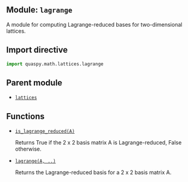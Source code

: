 ## Module: <code>lagrange</code>
A module for computing Lagrange-reduced bases for two-dimensional lattices.

## Import directive
```python
import quaspy.math.lattices.lagrange
```

## Parent module
- [<code>lattices</code>](../README.md)

## Functions
- [<code>is_lagrange_reduced(A)</code>](is_lagrange_reduced.md)

  Returns True if the 2 x 2 basis matrix A is Lagrange-reduced, False otherwise.

- [<code>lagrange(A, ..)</code>](lagrange.md)

  Returns the Lagrange-reduced basis for a 2 x 2 basis matrix A.

